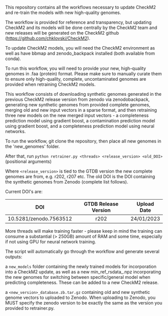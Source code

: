 This repository contains all the workflows necessary to update CheckM2 and re-train the models with new high-quality genomes. 

The workflow is provided for reference and transparency, but updating CheckM2 and its models will be done centrally by the CheckM2 team and new releases will be generated on the CheckM2 github (https://github.com/chklovski/CheckM2). 

To update CheckM2 models, you will need the CheckM2 environment as well as have bbmap and zenodo_backpack installed (both available from conda). 

To run this workflow, you will need to provide your new, high-quality genomes in .faa (protein) format. Please make sure to manually curate them to ensure only high-quality, complete, uncontaminated genomes are provided when retraining CheckM2 models. 

This workflow consists of downloading synthetic genomes generated in the previous CheckM2 release version from zenodo via zenodobackpack, generating new synthetic genomes from provided complete genomes, merging old and new input vectors in a sparse format, and then retraining three new models on the new merged input vectors - a completeness prediction model using gradient boost, a contamination prediction model using gradient boost, and a completeness prediction model using neural networks. 

To run the workflow, git clone the repository, then place all new genomes in the 'new_genomes' folder. 

After that, run `python retrainer.py <threads> <release_version> <old_DOI>` (positional arguments)

Where `<release_version>` is tied to the GTDB version the new complete genomes are from, e.g. r202, r207 etc. The old DOI is the DOI containing the synthetic genomes from Zenodo (complete list follows). 

Current DOI's are:

|DOI | GTDB Release Version | Upload Date |
|  :---:   |  :---:   |  :---:  |
| 10.5281/zenodo.7563512 | r202 | 24/01/2023 |

More threads will make training faster - please keep in mind the training can consume a substantial (> 250GB) amount of RAM and some time, especially if not using GPU for neural network training. 

The script will automatically go through the workflow and generate several outputs: 

a `new_models` folder containing the newly trained models for incorporation into a CheckM2 update, as well as a new min_ref_rsdata_<version>.npz incorporating the new genomes for switching between specific/general model when predicting completeness. These can be added to a new CheckM2 release. 

a `<new_version>_database.zb.tar.gz` containing old and new synthetic genome vectors to uploaded to Zenodo. When uploading to Zenodo, you MUST specify the zenodo version to be exactly the same as the version you provided to retrainer.py.

